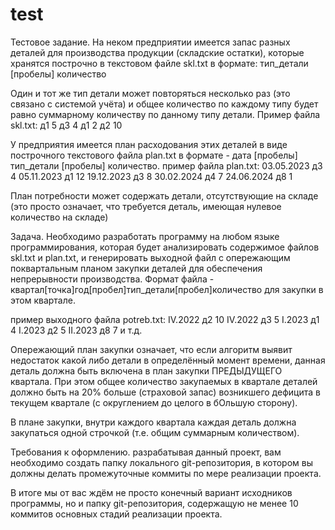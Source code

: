 # test
Тестовое задание.
На неком предприятии имеется запас разных деталей для производства продукции (складские остатки), которые хранятся построчно в текстовом файле skl.txt в формате:
тип_детали [пробелы] количество

Один и тот же тип детали может повторяться несколько раз  (это связано с системой учёта) и общее количество по каждому типу будет равно суммарному количеству по данному типу детали.
Пример файла skl.txt:
д1 5
д3 4
д1 2
д2 10

У предприятия имеется план расходования этих деталей в виде построчного текстового файла plan.txt в формате - дата [пробелы] тип_детали [пробелы] количество.
пример файла plan.txt:
03.05.2023 д3 4
05.11.2023 д1 12
19.12.2023 д3 8
30.02.2024 д4 7
24.06.2024 д8 1

План потребности может содержать детали, отсутствующие на складе (это просто означает, что требуется деталь, имеющая нулевое количество на складе)

Задача. Необходимо разработать программу на любом языке программирования, которая будет анализировать содержимое файлов skl.txt и plan.txt, и генерировать выходной файл с опережающим поквартальным планом закупки деталей для обеспечения непрерывности производства. Формат файла - квартал[точка]год[пробел]тип_детали[пробел]количество для закупки в этом квартале.

пример выходного файла potreb.txt:
IV.2022 д2 10
IV.2022 д3 5
I.2023 д1 4
I.2023 д2 5
II.2023 д8 7
и т.д.

Опережающий план закупки означает, что если алгоритм выявит недостаток какой либо детали в определённый момент времени, данная деталь должна быть включена в план закупки ПРЕДЫДУЩЕГО квартала. При этом общее количество закупаемых в квартале деталей должно быть на 20% больше (страховой запас) возникшего дефицита в текущем квартале (с округлением до целого в бОльшую сторону).

В плане закупки, внутри каждого квартала каждая деталь должна закупаться одной строчкой (т.е. общим суммарным количеством).

Требования к оформлению.
разрабатывая данный проект, вам необходимо создать папку локального git-репозитория, в котором вы должны  делать промежуточные коммиты по мере реализации проекта.

В итоге мы от вас ждём не просто конечный вариант исходников программы, но и папку git-репозитория, содержащую не менее 10 коммитов основных стадий реализации проекта.

